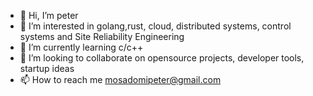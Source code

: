 - 👋 Hi, I’m peter
- 👀 I’m interested in golang,rust, cloud, distributed systems, control systems and Site Reliability Engineering
- 🌱 I’m currently learning c/c++
- 💞️ I’m looking to collaborate on opensource projects, developer tools, startup ideas
- 📫 How to reach me mosadomipeter@gmail.com

<!---
midepeter/midepeter is a ✨ special ✨ repository because its `README.md` (this file) appears on your GitHub profile.
You can click the Preview link to take a look at your changes.
--->
